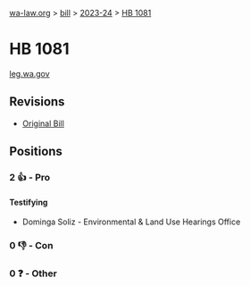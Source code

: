 [wa-law.org](/) > [bill](/bill/) > [2023-24](/bill/2023-24/) > [HB 1081](/bill/2023-24/hb/1081/)

# HB 1081
[leg.wa.gov](https://app.leg.wa.gov/billsummary?BillNumber=1081&Year=2023&Initiative=false)

## Revisions
* [Original Bill](1/)

## Positions
### 2 👍 - Pro
#### Testifying
* Dominga Soliz - Environmental & Land Use Hearings Office

### 0 👎 - Con

### 0 ❓ - Other
